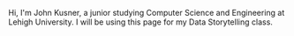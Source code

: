 Hi, I'm John Kusner, a junior studying Computer Science and Engineering at Lehigh University. I will be using this page for my Data Storytelling class.
